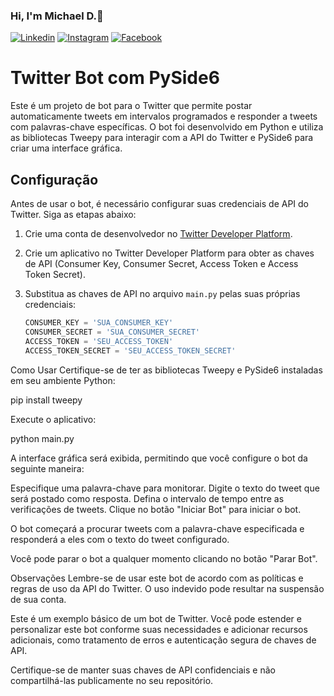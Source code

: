 ### Hi, I'm Michael D.🤙

[![Linkedin](https://img.shields.io/badge/LinkedIn-0077B5?style=for-the-badge&logo=linkedin&logoColor=white)](https://www.linkedin.com/in/michael-douglas-640a11180/)
[![Instagram](https://img.shields.io/badge/Instagram-E4405F?style=for-the-badge&logo=instagram&logoColor=white)](https://www.instagram.com/michael.douglaspdl/)
[![Facebook](https://img.shields.io/badge/Facebook-1877F2?style=for-the-badge&logo=facebook&logoColor=white)](https://web.facebook.com/MikeeD.Cloud9/)

# Twitter Bot com PySide6

Este é um projeto de bot para o Twitter que permite postar automaticamente tweets em intervalos programados e responder a tweets com palavras-chave específicas. O bot foi desenvolvido em Python e utiliza as bibliotecas Tweepy para interagir com a API do Twitter e PySide6 para criar uma interface gráfica.

## Configuração

Antes de usar o bot, é necessário configurar suas credenciais de API do Twitter. Siga as etapas abaixo:

1. Crie uma conta de desenvolvedor no [Twitter Developer Platform](https://developer.twitter.com/en/apps).
2. Crie um aplicativo no Twitter Developer Platform para obter as chaves de API (Consumer Key, Consumer Secret, Access Token e Access Token Secret).
3. Substitua as chaves de API no arquivo `main.py` pelas suas próprias credenciais:

   ```python
   CONSUMER_KEY = 'SUA_CONSUMER_KEY'
   CONSUMER_SECRET = 'SUA_CONSUMER_SECRET'
   ACCESS_TOKEN = 'SEU_ACCESS_TOKEN'
   ACCESS_TOKEN_SECRET = 'SEU_ACCESS_TOKEN_SECRET'

Como Usar
Certifique-se de ter as bibliotecas Tweepy e PySide6 instaladas em seu ambiente Python:

pip install tweepy

Execute o aplicativo:

python main.py

A interface gráfica será exibida, permitindo que você configure o bot da seguinte maneira:

Especifique uma palavra-chave para monitorar.
Digite o texto do tweet que será postado como resposta.
Defina o intervalo de tempo entre as verificações de tweets.
Clique no botão "Iniciar Bot" para iniciar o bot.

O bot começará a procurar tweets com a palavra-chave especificada e responderá a eles com o texto do tweet configurado.

Você pode parar o bot a qualquer momento clicando no botão "Parar Bot".

Observações
Lembre-se de usar este bot de acordo com as políticas e regras de uso da API do Twitter. O uso indevido pode resultar na suspensão de sua conta.

Este é um exemplo básico de um bot de Twitter. Você pode estender e personalizar este bot conforme suas necessidades e adicionar recursos adicionais, como tratamento de erros e autenticação segura de chaves de API.

Certifique-se de manter suas chaves de API confidenciais e não compartilhá-las publicamente no seu repositório.

